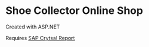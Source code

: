 # Shoe Collector Online Shop
Created with ASP.NET

Requires [SAP Crytsal Report](https://www.sap.com/sea/products/crystal-visual-studio.html)  
 
